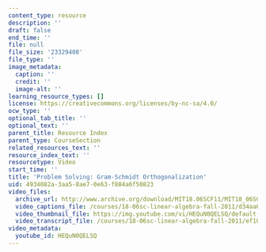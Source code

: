 ```yaml
---
content_type: resource
description: ''
draft: false
end_time: ''
file: null
file_size: '23329408'
file_type: ''
image_metadata:
  caption: ''
  credit: ''
  image-alt: ''
learning_resource_types: []
license: https://creativecommons.org/licenses/by-nc-sa/4.0/
ocw_type: ''
optional_tab_title: ''
optional_text: ''
parent_title: Resource Index
parent_type: CourseSection
related_resources_text: ''
resource_index_text: ''
resourcetype: Video
start_time: ''
title: 'Problem Solving: Gram-Schmidt Orthogonalization'
uid: 4934082a-3aa5-8ae7-0e63-f884a6f50823
video_files:
  archive_url: http://www.archive.org/download/MIT18.06SCF11/MIT18_06SC_110609_A1_300k.mp4
  video_captions_file: /courses/18-06sc-linear-algebra-fall-2011/d34aa6965bfa5047afe50f81ea583982_HEQuN0QELSQ.vtt
  video_thumbnail_file: https://img.youtube.com/vi/HEQuN0QELSQ/default.jpg
  video_transcript_file: /courses/18-06sc-linear-algebra-fall-2011/ef103f02e9bade872b21acf302841dab_HEQuN0QELSQ.pdf
video_metadata:
  youtube_id: HEQuN0QELSQ
---
```

